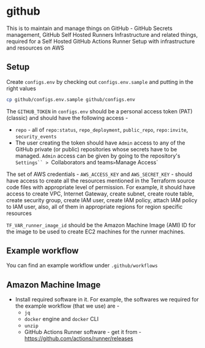 # github

This is to maintain and manage things on GitHub - GitHub Secrets management, GitHub Self Hosted Runners Infrastructure and related things, required for a Self Hosted GitHub Actions Runner Setup with infrastructure and resources on AWS

## Setup

Create `configs.env` by checking out `configs.env.sample` and putting in the right values

```bash
cp github/configs.env.sample github/configs.env
```

The `GITHUB_TOKEN` in `configs.env` should be a personal access token (PAT) (classic) and should have the following access -

- `repo` - all of `repo:status`, `repo_deployment`, `public_repo`, `repo:invite`, `security_events`
- The user creating the token should have `Admin` access to any of the GitHub private (or public) repositories whose secrets have to be managed. `Admin` access can be given by going to the repository's `Settings`` > `Collaborators and teams` > `Manage Access`

The set of AWS credentials - `AWS_ACCESS_KEY` and `AWS_SECRET_KEY` - should have access to create all the resources mentioned in the Terraform source code files with appropriate level of permission. For example, it should have access to create VPC, Internet Gateway, create subnet, create route table, create security group, create IAM user, create IAM policy, attach IAM policy to IAM user, also, all of them in appropriate regions for region specific resources

`TF_VAR_runner_image_id` should be the Amazon Machine Image (AMI) ID for the image to be used to create EC2 machines for the runner machines.

## Example workflow

You can find an example workflow under `.github/workflows`

## Amazon Machine Image

- Install required software in it. For example, the softwares we required for the example workflow (that we use) are -
  - `jq`
  - `docker` engine and `docker` CLI
  - `unzip`
  - GitHub Actions Runner software - get it from - https://github.com/actions/runner/releases
